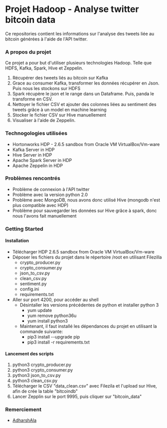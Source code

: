 # Projet Hadoop - Analyse twitter bitcoin data
Ce repositories contient les informations sur l'analyse des tweets liée au bitcoin générées à l'aide de l'API twitter.

### A propos du projet
Ce projet a pour but d'utiliser plusieurs technologies Hadoop. Telle que HDFS, Kafka, Spark, Hive et Zeppelin. 
1. Récupérer des tweets liés au bitcoin sur Kafka
2. Grace au consumer Kafka, transformer les données récupérer en Json. Puis nous les stockons sur HDFS 
3. Spark récupère le json et le range dans un Dataframe. Puis, panda le transforme en CSV.
4. Nettoyer le fichier CSV et ajouter des colonnes liées au sentiment des tweets grâce à un model en machine learning
5. Stocker le fichier CSV sur Hive manuellement
6. Visualiser à l'aide de Zeppelin.
 
### Technogologies utilisées
- Hortonworks HDP - 2.6.5 sandbox from Oracle VM VirtualBox/Vm-ware
- Kafka Server in HDP
- Hive Server in HDP
- Apache Spark Server in HDP
- Apache Zeppelin in HDP

### Problèmes rencontrés
- Problème de connexion à l'API twitter
- Problème avec la version python 2.0
- Problème avec MongoDB, nous avons donc utilisé Hive (mongodb n'est plus compatible avec HDP)
- Problème pour sauvegarder les données sur Hive grâce à spark, donc nous l'avons fait manuellement

### Getting Started
#### Installation
- Télécharger HDP 2.6.5 sandbox from Oracle VM VirtualBox/Vm-ware
- Déposer les fichiers du projet dans le répertoire /root en utilisant Filezilla
  - crypto_producer.py
  - crypto_consumer.py
  - json_to_csv.py
  - clean_csv.py
  - sentiment.py
  - config.ini
  - requirements.txt
- Aller sur port 4200, pour accéder au shell
  - Désintaller les versions précédentes de python et installer python 3
    - yum update
    - yum remove python36u
    - yum install python3
  - Maintenant, il faut installé les dépendances du projet en utilisant la commande suivante:
    - pip3 install --upgrade pip
    - pip3 install -r requirements.txt

#### Lancement des scripts
1. python3 crypto_producer.py
2. python3 crypto_consumer.py
3. python3 json_to_csv.py
4. python3 clean_csv.py
5. Télécharger le CSV "data_clean.csv" avec Filezila et l'upload sur Hive, afin de crée la table "bitcoindb"
6. Lancer Zepplin sur le port 9995, puis cliquer sur "bitcoin_data"


### Remerciement
- [AdharshAla](https://github.com/AdharshAla/covid19_bigdata_project)